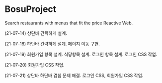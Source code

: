 # BosuProject
Search restaurants with menus that fit the price Reactive Web.

(21-07-14) 상단바 간략하게 설계.

(21-07-18) 하단바 간략하게 설계.
           페이지 이동 구현.

(21-07-19) 회원가입 항목 설계.
           식당항목 설계.
           로그인 항목 설계.
           로그인 CSS 작업.

(21-07-20) 회원가입 CSS 작업.

(21-07-21) 상단바 하단바 겹침 문제 해결. 
           로그인 CSS, 회원가입 CSS 작업.

